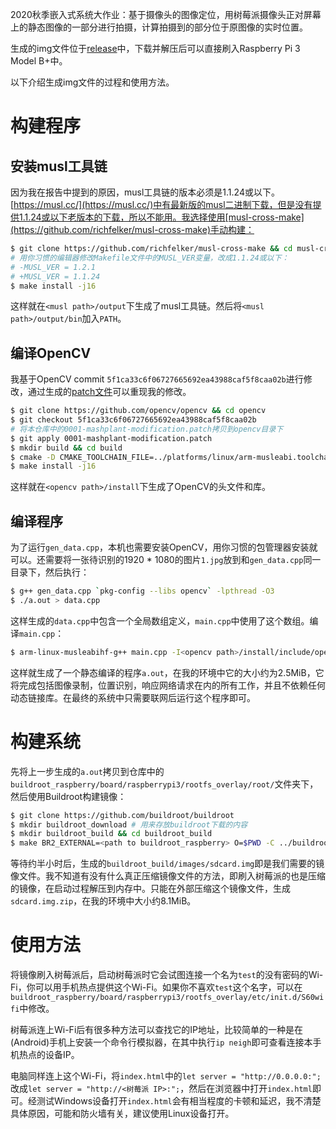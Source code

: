 2020秋季嵌入式系统大作业：基于摄像头的图像定位，用树莓派摄像头正对屏幕上的静态图像的一部分进行拍摄，计算拍摄到的部分位于原图像的实时位置。

生成的img文件位于[release](https://github.com/MashPlant/rpi-image-locating/releases/download/initial/sdcard.img.zip)中，下载并解压后可以直接刷入Raspberry Pi 3 Model B+中。

以下介绍生成img文件的过程和使用方法。

# 构建程序

## 安装musl工具链

因为我在报告中提到的原因，musl工具链的版本必须是1.1.24或以下。[https://musl.cc/](https://musl.cc/)中有最新版的musl二进制下载，但是没有提供1.1.24或以下老版本的下载，所以不能用。我选择使用[musl-cross-make](https://github.com/richfelker/musl-cross-make)手动构建：

```bash
$ git clone https://github.com/richfelker/musl-cross-make && cd musl-cross-make
# 用你习惯的编辑器修改Makefile文件中的MUSL_VER变量，改成1.1.24或以下：
# -MUSL_VER = 1.2.1
# +MUSL_VER = 1.1.24
$ make install -j16
```

这样就在`<musl path>/output`下生成了musl工具链。然后将`<musl path>/output/bin`加入`PATH`。

## 编译OpenCV

我基于OpenCV commit `5f1ca33c6f06727665692ea43988caf5f8caa02b`进行修改，通过生成的[patch文件](./0001-mashplant-modification.patch)可以重现我的修改。

```bash
$ git clone https://github.com/opencv/opencv && cd opencv
$ git checkout 5f1ca33c6f06727665692ea43988caf5f8caa02b
# 将本仓库中的0001-mashplant-modification.patch拷贝到opencv目录下
$ git apply 0001-mashplant-modification.patch 
$ mkdir build && cd build
$ cmake -D CMAKE_TOOLCHAIN_FILE=../platforms/linux/arm-musleabi.toolchain.cmake -DBUILD_SHARED_LIBS=OFF -DCMAKE_BUILD_TYPE=Release -DCMAKE_INSTALL_PREFIX=../install -DWITH_PROTOBUF=OFF -DWITH_OPENCL=OFF -DBUILD_opencv_apps=OFF -DBUILD_opencv_calib3d=OFF -DBUILD_opencv_features2d=OFF -DBUILD_opencv_flann=OFF -DBUILD_opencv_gapi=OFF -DBUILD_opencv_highgui=OFF -DBUILD_opencv_java_bindings_generator=OFF -DBUILD_opencv_js=OFF -DBUILD_opencv_ml=OFF -DBUILD_opencv_objdetect=OFF -DBUILD_opencv_photo=OFF -DBUILD_opencv_python_bindings_generator=OFF -DBUILD_opencv_python_tests=OFF -DBUILD_opencv_stitching=OFF -DBUILD_opencv_ts=OFF -DBUILD_opencv_video=OFF -DWITH_IMGCODEC_HDR=OFF -DWITH_WEBP=OFF -DWITH_IMGCODEC_SUNRASTER=OFF -DWITH_IMGCODEC_PXM=OFF -DWITH_IMGCODEC_PFM=OFF -DWITH_TIFF=OFF -DWITH_PNG=OFF -DWITH_GDCM=OFF -DWITH_JASPER=OFF -DWITH_OPENJPEG=OFF -DWITH_OPENEXR=OFF -DWITH_GDAL=OFF -DWITH_PTHREADS_PF=OFF ..
$ make install -j16
```

这样就在`<opencv path>/install`下生成了OpenCV的头文件和库。

## 编译程序

为了运行`gen_data.cpp`，本机也需要安装OpenCV，用你习惯的包管理器安装就可以。还需要将一张待识别的1920 * 1080的图片`1.jpg`放到和`gen_data.cpp`同一目录下，然后执行：

```bash
$ g++ gen_data.cpp `pkg-config --libs opencv` -lpthread -O3
$ ./a.out > data.cpp
```

这样生成的`data.cpp`中包含一个全局数组定义，`main.cpp`中使用了这个数组。编译`main.cpp`：

```bash
$ arm-linux-musleabihf-g++ main.cpp -I<opencv path>/install/include/opencv4/ -L<opencv path>/install/lib -lopencv_videoio -lopencv_imgcodecs -lopencv_imgproc -lopencv_core -L<opencv path>/install/lib/opencv4/3rdparty -littnotify -llibjpeg-turbo -llibopenjp2 -llibpng -llibtiff -llibwebp -lzlib -ldl -lpthread -O3 -static -fno-exceptions -fno-rtti -flto -s data.cpp
```

这样就生成了一个静态编译的程序`a.out`，在我的环境中它的大小约为2.5MiB，它将完成包括图像录制，位置识别，响应网络请求在内的所有工作，并且不依赖任何动态链接库。在最终的系统中只需要联网后运行这个程序即可。

# 构建系统

先将上一步生成的`a.out`拷贝到仓库中的`buildroot_raspberry/board/raspberrypi3/rootfs_overlay/root/`文件夹下，然后使用Buildroot构建镜像：

```bash
$ git clone https://github.com/buildroot/buildroot
$ mkdir buildroot_download # 用来存放buildroot下载的内容
$ mkdir buildroot_build && cd buildroot_build
$ make BR2_EXTERNAL=<path to buildroot_raspberry> O=$PWD -C ../buildroot/ raspberrypi3_minimal_defconfig
```

等待约半小时后，生成的`buildroot_build/images/sdcard.img`即是我们需要的镜像文件。我不知道有没有什么真正压缩镜像文件的方法，即刷入树莓派的也是压缩的镜像，在启动过程解压到内存中。只能在外部压缩这个镜像文件，生成`sdcard.img.zip`，在我的环境中大小约8.1MiB。

# 使用方法

将镜像刷入树莓派后，启动树莓派时它会试图连接一个名为`test`的没有密码的Wi-Fi，你可以用手机热点提供这个Wi-Fi。如果你不喜欢`test`这个名字，可以在`buildroot_raspberry/board/raspberrypi3/rootfs_overlay/etc/init.d/S60wifi`中修改。

树莓派连上Wi-Fi后有很多种方法可以查找它的IP地址，比较简单的一种是在(Android)手机上安装一个命令行模拟器，在其中执行`ip neigh`即可查看连接本手机热点的设备IP。

电脑同样连上这个Wi-Fi，将`index.html`中的`let server = "http://0.0.0.0:";`改成`let server = "http://<树莓派 IP>:";`，然后在浏览器中打开`index.html`即可。经测试Windows设备打开`index.html`会有相当程度的卡顿和延迟，我不清楚具体原因，可能和防火墙有关，建议使用Linux设备打开。